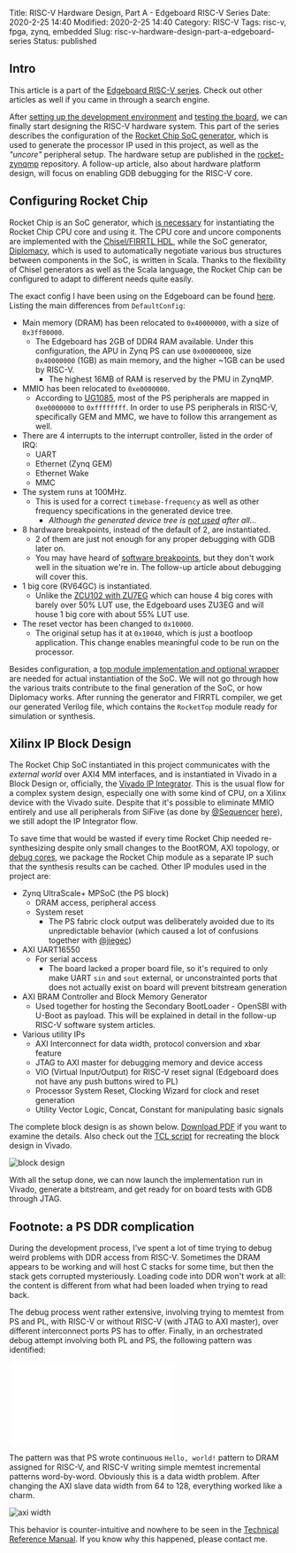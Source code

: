 Title: RISC-V Hardware Design, Part A - Edgeboard RISC-V Series
Date: 2020-2-25 14:40
Modified: 2020-2-25 14:40
Category: RISC-V
Tags: risc-v, fpga, zynq, embedded
Slug: risc-v-hardware-design-part-a-edgeboard-series
Status: published

## Intro

This article is a part of the [Edgeboard RISC-V series]({filename}edgeboard-series.md).  Check out other articles as well if you came in through a search engine.

After [setting up the development environment]({filename}dev-system-setup.md) and [testing the board]({filename}zu3eg-purchase.md), we can finally start designing the RISC-V hardware system.  This part of the series describes the configuration of the [Rocket Chip SoC generator](https://github.com/chipsalliance/rocket-chip), which is used to generate the processor IP used in this project, as well as the _"uncore"_ peripheral setup.  The hardware setup are published in the [rocket-zynqmp](https://github.com/KireinaHoro/rocket-zynqmp) repository.  A follow-up article, also about hardware platform design, will focus on enabling GDB debugging for the RISC-V core.

## Configuring Rocket Chip

Rocket Chip is an SoC generator, which [is necessary](https://riscv.org/wp-content/uploads/2015/01/riscv-rocket-chip-generator-workshop-jan2015.pdf) for instantiating the Rocket Chip CPU core and using it.  The CPU core and uncore components are implemented with the [Chisel/FIRRTL HDL](https://www.chisel-lang.org/), while the SoC generator, [Diplomacy](https://github.com/chipsalliance/rocket-chip/tree/master/src/main/scala/diplomacy), which is used to automatically negotiate various bus structures between components in the SoC, is written in Scala.  Thanks to the flexibility of Chisel generators as well as the Scala language, the Rocket Chip can be configured to adapt to different needs quite easily.

The exact config I have been using on the Edgeboard can be found [here](https://github.com/KireinaHoro/rocket-zynqmp/blob/master/src/main/scala/Configs.scala#L10).  Listing the main differences from `DefaultConfig`:

- Main memory (DRAM) has been relocated to `0x40000000`, with a size of `0x3ff00000`.
  - The Edgeboard has 2GB of DDR4 RAM available.  Under this configuration, the APU in Zynq PS can use `0x00000000`, size `0x40000000` (1GB) as main memory, and the higher ~1GB can be used by RISC-V.
    - The highest 16MB of RAM is reserved by the PMU in ZynqMP.
- MMIO has been relocated to `0xe0000000`.
  - According to [UG1085](https://www.xilinx.com/support/documentation/user_guides/ug1085-zynq-ultrascale-trm.pdf), most of the PS peripherals are mapped in `0xe0000000` to `0xffffffff`.  In order to use PS peripherals in RISC-V, specifically GEM and MMC, we have to follow this arrangement as well.
- There are 4 interrupts to the interrupt controller, listed in the order of IRQ:
  - UART
  - Ethernet (Zynq GEM)
  - Ethernet Wake
  - MMC
- The system runs at 100MHz.
  - This is used for a correct `timebase-frequency` as well as other frequency specifications in the generated device tree.
    - _Although the generated device tree is [not used](https://github.com/KireinaHoro/opensbi/blob/64b6b1c96ad30910e60a219cf908455ceb017658/platform/edgeboard/edgeboard.dts) after all..._
- 8 hardware breakpoints, instead of the default of 2, are instantiated.
  - 2 of them are just not enough for any proper debugging with GDB later on.
  - You may have heard of [software breakpoints](http://www.nynaeve.net/?p=80), but they don't work well in the situation we're in.  The follow-up article about debugging will cover this.
- 1 big core (RV64GC) is instantiated.
  - Unlike the [ZCU102 with ZU7EG](https://www.xilinx.com/products/boards-and-kits/ek-u1-zcu102-g.html#overview) which can house 4 big cores with barely over 50% LUT use, the Edgeboard uses ZU3EG and will house 1 big core with about 55% LUT use.
- The reset vector has been changed to `0x10000`.
  - The original setup has it at `0x10040`, which is just a bootloop application.  This change enables meaningful code to be run on the processor.

Besides configuration, a [top module implementation and optional wrapper](https://github.com/KireinaHoro/rocket-zynqmp/blob/master/src/main/scala/Top.scala) are needed for actual instantiation of the SoC.  We will not go through how the various traits contribute to the final generation of the SoC, or how Diplomacy works.  After running the generator and FIRRTL compiler, we get our generated Verilog file, which contains the `RocketTop` module ready for simulation or synthesis.

## Xilinx IP Block Design

The Rocket Chip SoC instantiated in this project communicates with the _external world_ over AXI4 MM interfaces, and is instantiated in Vivado in a Block Design or, officially, the [Vivado IP Integrator](https://reference.digilentinc.com/vivado/getting-started-with-ipi/start).  This is the usual flow for a complex system design, especially one with some kind of CPU, on a Xilinx device with the Vivado suite.  Despite that it's possible to eliminate MMIO entirely and use all peripherals from SiFive (as done by [@Sequencer](https://t.me/Sequencer) [here](https://github.com/sequencer/rocket-playground/blob/master/playground/src/fpga/FPGA.scala#L89)), we still adopt the IP Integrator flow.

To save time that would be wasted if every time Rocket Chip needed re-synthesizing despite only small changes to the BootROM, AXI topology, or [debug cores](https://www.xilinx.com/products/intellectual-property/axis_ila.html), we package the Rocket Chip module as a separate IP such that the synthesis results can be cached.  Other IP modules used in the project are:

- Zynq UltraScale+ MPSoC (the PS block)
  - DRAM access, peripheral access
  - System reset
    - The PS fabric clock output was deliberately avoided due to its unpredictable behavior (which caused a lot of confusions together with [@jiegec](https://t.me/jiegec))
- AXI UART16550
  - For serial access
    - The board lacked a proper board file, so it's required to only make UART `sin` and `sout` external, or unconstrainted ports that does not actually exist on board will prevent bitstream generation
- AXI BRAM Controller and Block Memory Generator
  - Used together for hosting the Secondary BootLoader - OpenSBI with U-Boot as payload.  This will be explained in detail in the follow-up RISC-V software system articles.
- Various utility IPs
  - AXI Interconnect for data width, protocol conversion and xbar feature
  - JTAG to AXI master for debugging memory and device access
  - VIO (Virtual Input/Output) for RISC-V reset signal (Edgeboard does not have any push buttons wired to PL)
  - Processor System Reset, Clocking Wizard for clock and reset generation
  - Utility Vector Logic, Concat, Constant for manipulating basic signals

The complete block design is as shown below.  [Download PDF]({filename}/images/block-design-rocket-chip.pdf) if you want to examine the details.  Also check out the [TCL script](https://github.com/KireinaHoro/rocket-zynqmp/blob/master/vivado/src/design_1_bd.tcl) for recreating the block design in Vivado.

![block design]({filename}/images/block-design-rocket-chip.png)

With all the setup done, we can now launch the implementation run in Vivado, generate a bitstream, and get ready for on board tests with GDB through JTAG.

## Footnote: a PS DDR complication

During the development process, I've spent a lot of time trying to debug weird problems with DDR access from RISC-V.  Sometimes the DRAM appears to be working and will host C stacks for some time, but then the stack gets corrupted mysteriously.  Loading code into DDR won't work at all: the content is different from what had been loaded when trying to read back.

The debug process went rather extensive, involving trying to memtest from PS and PL, with RISC-V or without RISC-V (with JTAG to AXI master), over different interconnect ports PS has to offer.  Finally, in an orchestrated debug attempt involving both PL and PS, the following pattern was identified:

![mem dump]({filename}/images/riscv-ddr-malfunction.md)

The pattern was that PS wrote continuous `Hello, world!` pattern to DRAM assigned for RISC-V, and RISC-V writing simple memtest incremental patterns word-by-word.  Obviously this is a data width problem.  After changing the AXI slave data width from 64 to 128, everything worked like a charm.

![axi width]({filename}/images/ps-axi-data-width.png)

This behavior is counter-intuitive and nowhere to be seen in the [Technical Reference Manual](https://www.xilinx.com/support/documentation/user_guides/ug1085-zynq-ultrascale-trm.pdf).  If you know why this happened, please contact me.